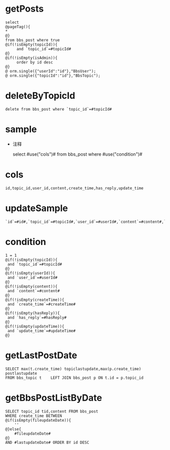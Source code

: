 getPosts
===
    select
    @pageTag(){
    *
    @}
    from bbs_post where true
    @if(!isEmpty(topicId)){
    	 and `topic_id`=#topicId#
    @}
    @if(!isEmpty(isAdmin)){
         order by id desc
    @}
    @ orm.single({"userId":"id"},"BbsUser");
    @ orm.single({"topicId":"id"},"BbsTopic");

deleteByTopicId
===
    delete from bbs_post where `topic_id`=#topicId#

sample
===
* 注释

	select #use("cols")# from bbs_post where #use("condition")#

cols
===

	id,topic_id,user_id,content,create_time,has_reply,update_time

updateSample
===

	`id`=#id#,`topic_id`=#topicId#,`user_id`=#userId#,`content`=#content#,`create_time`=#createTime#,`has_reply`=#hasReply#,`update_time`=#updateTime#

condition
===

	1 = 1  
	@if(!isEmpty(topicId)){
	 and `topic_id`=#topicId#
	@}
	@if(!isEmpty(userId)){
	 and `user_id`=#userId#
	@}
	@if(!isEmpty(content)){
	 and `content`=#content#
	@}
	@if(!isEmpty(createTime)){
	 and `create_time`=#createTime#
	@}
	@if(!isEmpty(hasReply)){
	 and `has_reply`=#hasReply#
	@}
	@if(!isEmpty(updateTime)){
	 and `update_time`=#updateTime#
	@}

getLastPostDate
===

	SELECT max(t.create_time) topiclastupdate,max(p.create_time) postlastupdate 
	FROM bbs_topic t 	LEFT JOIN bbs_post p ON t.id = p.topic_id
	
getBbsPostListByDate
===

	SELECT topic_id tid,content FROM bbs_post 
	WHERE create_time BETWEEN 
	@if(isEmpty(fileupdateDate)){
		''
	@}else{
		#fileupdateDate#
	@}
	AND #lastupdateDate# ORDER BY id DESC	
